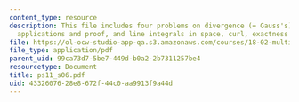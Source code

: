 ```yaml
---
content_type: resource
description: This file includes four problems on divergence (= Gauss's) theorem, its
  applications and proof, and line integrals in space, curl, exactness and potentials.
file: https://ol-ocw-studio-app-qa.s3.amazonaws.com/courses/18-02-multivariable-calculus-spring-2006/4332607628e8672f44c0aa9913f9a44d_ps11_s06.pdf
file_type: application/pdf
parent_uid: 99ca73d7-5be7-449d-b0a2-2b7311257be4
resourcetype: Document
title: ps11_s06.pdf
uid: 43326076-28e8-672f-44c0-aa9913f9a44d
---
```


